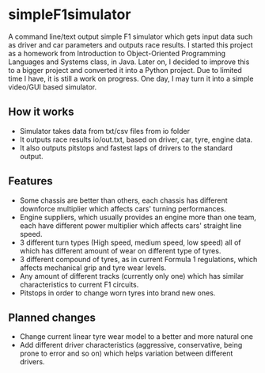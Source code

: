 # simpleF1simulator
A command line/text output simple F1 simulator which gets input data such as driver and car parameters and outputs race results. I started this project as a homework from Introduction to Object-Oriented Programming Languages and Systems class, in Java. Later on, I decided to improve this to a bigger project and converted it into a Python project. Due to limited time I have, it is still a work on progress. One day, I may turn it into a simple video/GUI based simulator.

## How it works
- Simulator takes data from txt/csv files from io folder
- It outputs race results io/out.txt, based on driver, car, tyre, engine data.
- It also outputs pitstops and fastest laps of drivers to the standard output.

## Features
- Some chassis are better than others, each chassis has different downforce multiplier which affects cars' turning performances.
- Engine suppliers, which usually provides an engine more than one team, each have different power multiplier which affects cars' straight line speed.
- 3 different turn types (High speed, medium speed, low speed) all of which has different amount of wear on different type of tyres.
- 3 different compound of tyres, as in current Formula 1 regulations, which affects mechanical grip and tyre wear levels.
- Any amount of different tracks (currently only one) which has similar characteristics to current F1 circuits.
- Pitstops in order to change worn tyres into brand new ones.

## Planned changes
- Change current linear tyre wear model to a better and more natural one
- Add different driver characteristics (aggressive, conservative, being prone to error and so on) which helps variation between different drivers.
